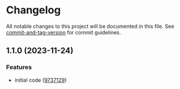 # Changelog

All notable changes to this project will be documented in this file. See [commit-and-tag-version](https://github.com/absolute-version/commit-and-tag-version) for commit guidelines.

## 1.1.0 (2023-11-24)


### Features

* initial code ([9737129](https://github.com/esroyo/scoped-performance/commit/97371299a80bf855ccf29be31323deb0db61fa21))
